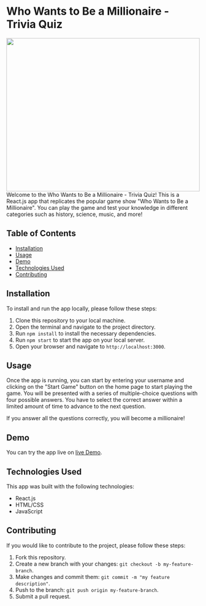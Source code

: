 
# Who Wants to Be a Millionaire - Trivia Quiz

<img src="https://github.com/Signor1/trivia_game/blob/4f08c1f18ca9d76f9d2ae78466cee8f308cbd731/Trivia-Game1.png" width="100%" height="400"/>
Welcome to the Who Wants to Be a Millionaire - Trivia Quiz! This is a React.js app that replicates the popular game show "Who Wants to Be a Millionaire". You can play the game and test your knowledge in different categories such as history, science, music, and more!

## Table of Contents

- [Installation](#installation)
- [Usage](#usage)
- [Demo](#demo)
- [Technologies Used](#technologies-used)
- [Contributing](#contributing)

## Installation

To install and run the app locally, please follow these steps:

1. Clone this repository to your local machine.
2. Open the terminal and navigate to the project directory.
3. Run `npm install` to install the necessary dependencies.
4. Run `npm start` to start the app on your local server.
5. Open your browser and navigate to `http://localhost:3000`.

## Usage

Once the app is running, you can start by entering your username and clicking on the "Start Game" button on the home page to start playing the game. You will be presented with a series of multiple-choice questions with four possible answers. You have to select the correct answer within a limited amount of time to advance to the next question.

If you answer all the questions correctly, you will become a millionaire!

## Demo

You can try the app live on [live Demo](https://signorquiz.vercel.app/).

## Technologies Used

This app was built with the following technologies:

- React.js
- HTML/CSS
- JavaScript

## Contributing

If you would like to contribute to the project, please follow these steps:

1. Fork this repository.
2. Create a new branch with your changes: `git checkout -b my-feature-branch`.
3. Make changes and commit them: `git commit -m "my feature description"`.
4. Push to the branch: `git push origin my-feature-branch`.
5. Submit a pull request.

